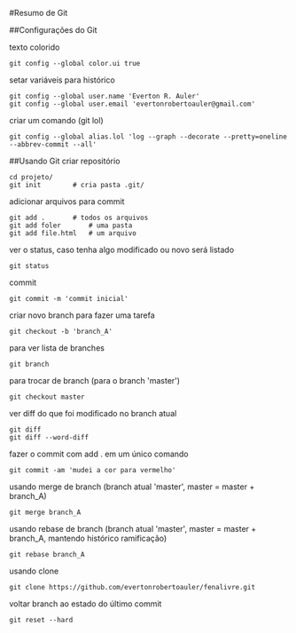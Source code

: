 #Resumo de Git

##Configurações do Git

texto colorido

    git config --global color.ui true
  
setar variáveis para histórico

    git config --global user.name 'Everton R. Auler'
    git config --global user.email 'evertonrobertoauler@gmail.com'
    
criar um comando (git lol)

    git config --global alias.lol 'log --graph --decorate --pretty=oneline --abbrev-commit --all'
    
##Usando Git
criar repositório

    cd projeto/
    git init		# cria pasta .git/
    
adicionar arquivos para commit

    git add .		# todos os arquivos
    git add foler		# uma pasta
    git add file.html	# um arquivo
    
ver o status, caso tenha algo modificado ou novo será listado

    git status
    
commit

    git commit -m 'commit inicial'	
    
criar novo branch para fazer uma tarefa

    git checkout -b 'branch_A'

para ver lista de branches

    git branch
    
para trocar de branch (para o branch 'master')

    git checkout master
    
ver diff do que foi modificado no branch atual

    git diff
    git diff --word-diff
    
fazer o commit com add . em um único comando

    git commit -am 'mudei a cor para vermelho'

usando merge de branch (branch atual 'master', master = master + branch_A)

    git merge branch_A

usando rebase de branch (branch atual 'master', master = master + branch_A, mantendo histórico ramificação)

    git rebase branch_A

usando clone

    git clone https://github.com/evertonrobertoauler/fenalivre.git

voltar branch ao estado do último commit

    git reset --hard
